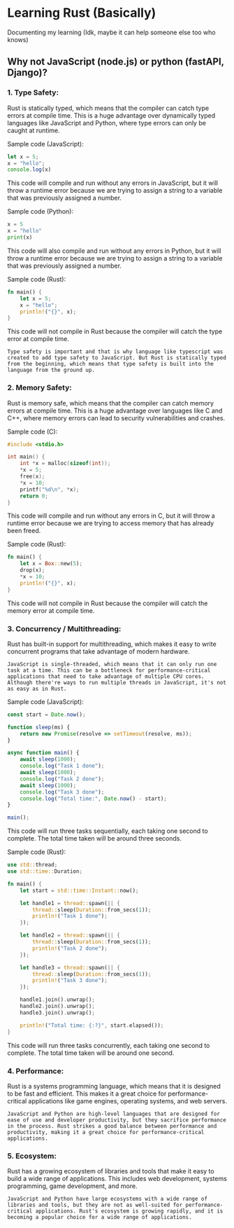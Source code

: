 # Learning Rust (Basically)

Documenting my learning (Idk, maybe it can help someone else too who knows)

## Why not JavaScript (node.js) or python (fastAPI, Django)?
### **1. Type Safety**: 
Rust is statically typed, which means that the compiler can catch type errors at compile time. This is a huge advantage over dynamically typed languages like JavaScript and Python, where type errors can only be caught at runtime.

Sample code (JavaScript):
```javascript
let x = 5;
x = "hello";
console.log(x)
```
This code will compile and run without any errors in JavaScript, but it will throw a runtime error because we are trying to assign a string to a variable that was previously assigned a number.

Sample code (Python):
```python
x = 5
x = "hello"
print(x)
```
This code will also compile and run without any errors in Python, but it will throw a runtime error because we are trying to assign a string to a variable that was previously assigned a number.

Sample code (Rust):
```rust
fn main() {
    let x = 5;
    x = "hello";
    println!("{}", x);
}
```
This code will not compile in Rust because the compiler will catch the type error at compile time.

```Type safety is important and that is why language like typescript was created to add type safety to JavaScript. But Rust is statically typed from the beginning, which means that type safety is built into the language from the ground up.```

### **2. Memory Safety**: 
Rust is memory safe, which means that the compiler can catch memory errors at compile time. This is a huge advantage over languages like C and C++, where memory errors can lead to security vulnerabilities and crashes.

Sample code (C):
```c
#include <stdio.h>

int main() {
    int *x = malloc(sizeof(int));
    *x = 5;
    free(x);
    *x = 10;
    printf("%d\n", *x);
    return 0;
}
```
This code will compile and run without any errors in C, but it will throw a runtime error because we are trying to access memory that has already been freed.

Sample code (Rust):
```rust
fn main() {
    let x = Box::new(5);
    drop(x);
    *x = 10;
    println!("{}", x);
}
```
This code will not compile in Rust because the compiler will catch the memory error at compile time.

### **3. Concurrency / Multithreading**:
Rust has built-in support for multithreading, which makes it easy to write concurrent programs that take advantage of modern hardware.

```JavaScript is single-threaded, which means that it can only run one task at a time. This can be a bottleneck for performance-critical applications that need to take advantage of multiple CPU cores. Although there're ways to run multiple threads in JavaScript, it's not as easy as in Rust.```

Sample code (JavaScript):
```javascript
const start = Date.now();

function sleep(ms) {
    return new Promise(resolve => setTimeout(resolve, ms));
}

async function main() {
    await sleep(1000);
    console.log("Task 1 done");
    await sleep(1000);
    console.log("Task 2 done");
    await sleep(1000);
    console.log("Task 3 done");
    console.log("Total time:", Date.now() - start);
}

main();
```
This code will run three tasks sequentially, each taking one second to complete. The total time taken will be around three seconds.

Sample code (Rust):
```rust
use std::thread;
use std::time::Duration;

fn main() {
    let start = std::time::Instant::now();

    let handle1 = thread::spawn(|| {
        thread::sleep(Duration::from_secs(1));
        println!("Task 1 done");
    });

    let handle2 = thread::spawn(|| {
        thread::sleep(Duration::from_secs(1));
        println!("Task 2 done");
    });

    let handle3 = thread::spawn(|| {
        thread::sleep(Duration::from_secs(1));
        println!("Task 3 done");
    });

    handle1.join().unwrap();
    handle2.join().unwrap();
    handle3.join().unwrap();

    println!("Total time: {:?}", start.elapsed());
}
```
This code will run three tasks concurrently, each taking one second to complete. The total time taken will be around one second.

### **4. Performance**: 
Rust is a systems programming language, which means that it is designed to be fast and efficient. This makes it a great choice for performance-critical applications like game engines, operating systems, and web servers.

```JavaScript and Python are high-level languages that are designed for ease of use and developer productivity, but they sacrifice performance in the process. Rust strikes a good balance between performance and productivity, making it a great choice for performance-critical applications.```

### **5. Ecosystem**:
Rust has a growing ecosystem of libraries and tools that make it easy to build a wide range of applications. This includes web development, systems programming, game development, and more.

```JavaScript and Python have large ecosystems with a wide range of libraries and tools, but they are not as well-suited for performance-critical applications. Rust's ecosystem is growing rapidly, and it is becoming a popular choice for a wide range of applications.```

